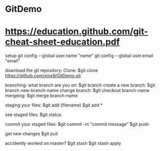 # GitDemo
# https://education.github.com/git-cheat-sheet-education.pdf

setup 
git config --global user.name "name"
git config --global user.email "email"

download the git repository:
Clone: $git clone https://github.com/xinx9/GitDemo.git

branching:
what branch are you on:
$git branch
create a new branch:
$git branch new-branch-name
change branch:
$git checkout branch-name
mergeing:
$git merge branch-name

staging your files:
$git add (filename)
$git add *

see staged files:
$git status

commit your staged files:
$git commit -m "commit message"
$git push

get new changes
$git pull

accidently worked on master?
$git stash
$git stash apply

